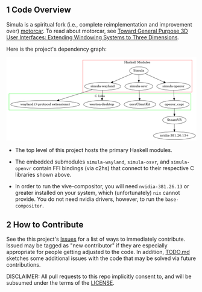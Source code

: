 ## 1 Code Overview

Simula is a spiritual fork (i.e., complete reimplementation and improvement over) [motorcar](https://github.com/evil0sheep/motorcar). To read about motorcar, see [Toward General Purpose 3D User Interfaces: Extending Windowing Systems to Three Dimensions](https://github.com/evil0sheep/MastersThesis/blob/master/thesis.pdf?raw=true).

Here is the project's dependency graph:

![Project Dependency Graph](./doc/DEPENDENCY_GRAPH.png)

- The top level of this project hosts the primary Haskell modules.

- The embedded submodules `simula-wayland`, `simula-osvr`, and `simula-openvr` contain FFI bindings (via c2hs) that connect to their respective C libraries shown above.

- In order to run the vive-compositor, you will need `nvidia-381.26.13` or greater installed on your system, which (unfortunately) `nix` cannot provide. You do not need nvidia drivers, however, to run the `base-compositor`.

## 2 How to Contribute

See the this project's [Issues](https://github.com/georgewsinger/SimulaHS/issues) for a list of ways to immediately contribute. Issued may be tagged as "new contributor" if they are especially appropriate for people getting adjusted to the code. In addition, [TODO.md](./TODO.md) sketches some additional issues with the code that may be solved via future contributions.

DISCLAIMER: All pull requests to this repo implicitly consent to, and will be subsumed under the terms of the [LICENSE](./LICENSE).
